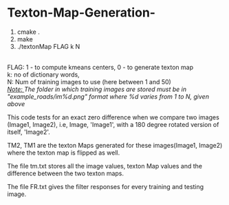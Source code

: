 # Texton-Map-Generation-
<ol>
<li>cmake .</li>
<li>make</li>
<li>./textonMap FLAG k N</li>
</ol>
<br> FLAG: 1 - to compute kmeans centers, 0 - to generate texton map
<br> k: no of dictionary words,
<br> N: Num of training images to use (here between 1 and 50) <br>
<em> <u>Note: </u>The folder in which training images are stored must be in "example_roads/im%d.png" format where %d varies from 1 to N, given above</em>
<p> This code tests for an exact zero difference when we compare two images (Image1, Image2), i.e, Image, 'Image1',
 with a 180 degree rotated version of itself, 'Image2'.</p>
<p> TM2, TM1 are the texton Maps generated for these images(Image1, Image2) where the texton map is flipped as well.</p>
<p> The file tm.txt stores all the image values, texton Map values and the difference between the two texton maps. </p>
<p> The file FR.txt gives the filter responses for every training and testing image. </p>
